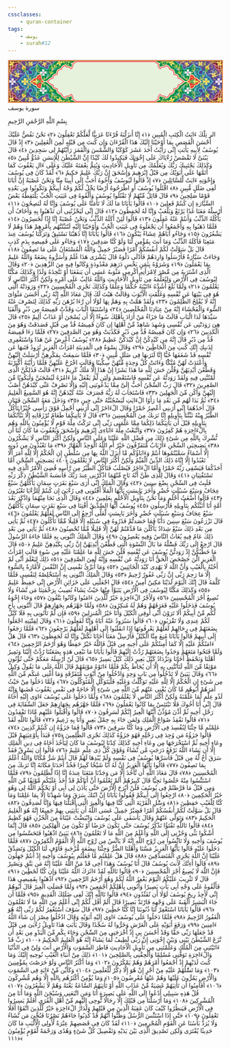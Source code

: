 ```yaml
---
cssclasses:
    - quran-container
tags:
    - يوسف
    - surah#12
---
```

<div class="quran-container">
<span class="second-border"></span>
<span class="border"></span>
<div class="head-container">
<img src="https://raw.githubusercontent.com/LORDyyyyy/obsidian-the_quran_vault/main/The%20Quran%20Vault/src/webview/surah_head.png" height=100>
<div class="surah-name">
<span class="surah-name-fnt">سورة يوسف</span>
</div>
</div>
<div class="quran-content">
<div class="name-of-god"> <p> بِسْمِ اللَّهِ الرَّحْمَنِ الرَّحِيمِ </p></div>
<p>
<span class="sign" id="f1">الر تِلْكَ ءَايَتُ الْكِتَبِ الْمُبِينِ <span>﴿</span>١<span>﴾</span></span>
<span class="sign" id="f2">إِنَّا أَنزَلْنَهُ قُرْءَنًا عَرَبِيًّا لَّعَلَّكُمْ تَعْقِلُونَ <span>﴿</span>٢<span>﴾</span></span>
<span class="sign" id="f3">نَحْنُ نَقُصُّ عَلَيْكَ أَحْسَنَ الْقَصَصِ بِمَا أَوْحَيْنَا إِلَيْكَ هَذَا الْقُرْءَانَ وَإِن كُنتَ مِن قَبْلِهِ لَمِنَ الْغَفِلِينَ <span>﴿</span>٣<span>﴾</span></span>
<span class="sign" id="f4">إِذْ قَالَ يُوسُفُ لِأَبِيهِ يَأَبَتِ إِنِّى رَأَيْتُ أَحَدَ عَشَرَ كَوْكَبًا وَالشَّمْسَ وَالْقَمَرَ رَأَيْتُهُمْ لِى سَجِدِينَ <span>﴿</span>٤<span>﴾</span></span>
<span class="sign" id="f5">قَالَ يَبُنَىَّ لَا تَقْصُصْ رُءْيَاكَ عَلَى إِخْوَتِكَ فَيَكِيدُوا لَكَ كَيْدًا إِنَّ الشَّيْطَنَ لِلْإِنسَنِ عَدُوٌّ مُّبِينٌ <span>﴿</span>٥<span>﴾</span></span>
<span class="sign" id="f6">وَكَذَلِكَ يَجْتَبِيكَ رَبُّكَ وَيُعَلِّمُكَ مِن تَأْوِيلِ الْأَحَادِيثِ وَيُتِمُّ نِعْمَتَهُ عَلَيْكَ وَعَلَى ءَالِ يَعْقُوبَ كَمَا أَتَمَّهَا عَلَى أَبَوَيْكَ مِن قَبْلُ إِبْرَهِيمَ وَإِسْحَقَ إِنَّ رَبَّكَ عَلِيمٌ حَكِيمٌ <span>﴿</span>٦<span>﴾</span></span>
<span class="sign" id="f7">لَّقَدْ كَانَ فِى يُوسُفَ وَإِخْوَتِهِ ءَايَتٌ لِّلسَّائِلِينَ <span>﴿</span>٧<span>﴾</span></span>
<span class="sign" id="f8">إِذْ قَالُوا لَيُوسُفُ وَأَخُوهُ أَحَبُّ إِلَى أَبِينَا مِنَّا وَنَحْنُ عُصْبَةٌ إِنَّ أَبَانَا لَفِى ضَلَلٍ مُّبِينٍ <span>﴿</span>٨<span>﴾</span></span>
<span class="sign" id="f9">اقْتُلُوا يُوسُفَ أَوِ اطْرَحُوهُ أَرْضًا يَخْلُ لَكُمْ وَجْهُ أَبِيكُمْ وَتَكُونُوا مِن بَعْدِهِ قَوْمًا صَلِحِينَ <span>﴿</span>٩<span>﴾</span></span>
<span class="sign" id="f10">قَالَ قَائِلٌ مِّنْهُمْ لَا تَقْتُلُوا يُوسُفَ وَأَلْقُوهُ فِى غَيَبَتِ الْجُبِّ يَلْتَقِطْهُ بَعْضُ السَّيَّارَةِ إِن كُنتُمْ فَعِلِينَ <span>﴿</span>١۰<span>﴾</span></span>
<span class="sign" id="f11">قَالُوا يَأَبَانَا مَا لَكَ لَا تَأْمَنَّا عَلَى يُوسُفَ وَإِنَّا لَهُ لَنَصِحُونَ <span>﴿</span>١١<span>﴾</span></span>
<span class="sign" id="f12">أَرْسِلْهُ مَعَنَا غَدًا يَرْتَعْ وَيَلْعَبْ وَإِنَّا لَهُ لَحَفِظُونَ <span>﴿</span>١٢<span>﴾</span></span>
<span class="sign" id="f13">قَالَ إِنِّى لَيَحْزُنُنِى أَن تَذْهَبُوا بِهِ وَأَخَافُ أَن يَأْكُلَهُ الذِّئْبُ وَأَنتُمْ عَنْهُ غَفِلُونَ <span>﴿</span>١٣<span>﴾</span></span>
<span class="sign" id="f14">قَالُوا لَئِنْ أَكَلَهُ الذِّئْبُ وَنَحْنُ عُصْبَةٌ إِنَّا إِذًا لَّخَسِرُونَ <span>﴿</span>١٤<span>﴾</span></span>
<span class="sign" id="f15">فَلَمَّا ذَهَبُوا بِهِ وَأَجْمَعُوا أَن يَجْعَلُوهُ فِى غَيَبَتِ الْجُبِّ وَأَوْحَيْنَا إِلَيْهِ لَتُنَبِّئَنَّهُم بِأَمْرِهِمْ هَذَا وَهُمْ لَا يَشْعُرُونَ <span>﴿</span>١٥<span>﴾</span></span>
<span class="sign" id="f16">وَجَاءُو أَبَاهُمْ عِشَاءً يَبْكُونَ <span>﴿</span>١٦<span>﴾</span></span>
<span class="sign" id="f17">قَالُوا يَأَبَانَا إِنَّا ذَهَبْنَا نَسْتَبِقُ وَتَرَكْنَا يُوسُفَ عِندَ مَتَعِنَا فَأَكَلَهُ الذِّئْبُ وَمَا أَنتَ بِمُؤْمِنٍ لَّنَا وَلَوْ كُنَّا صَدِقِينَ <span>﴿</span>١٧<span>﴾</span></span>
<span class="sign" id="f18">وَجَاءُو عَلَى قَمِيصِهِ بِدَمٍ كَذِبٍ قَالَ بَلْ سَوَّلَتْ لَكُمْ أَنفُسُكُمْ أَمْرًا فَصَبْرٌ جَمِيلٌ وَاللَّهُ الْمُسْتَعَانُ عَلَى مَا تَصِفُونَ <span>﴿</span>١٨<span>﴾</span></span>
<span class="sign" id="f19">وَجَاءَتْ سَيَّارَةٌ فَأَرْسَلُوا وَارِدَهُمْ فَأَدْلَى دَلْوَهُ قَالَ يَبُشْرَى هَذَا غُلَمٌ وَأَسَرُّوهُ بِضَعَةً وَاللَّهُ عَلِيمٌ بِمَا يَعْمَلُونَ <span>﴿</span>١٩<span>﴾</span></span>
<span class="sign" id="f20">وَشَرَوْهُ بِثَمَنٍ بَخْسٍ دَرَهِمَ مَعْدُودَةٍ وَكَانُوا فِيهِ مِنَ الزَّهِدِينَ <span>﴿</span>٢۰<span>﴾</span></span>
<span class="sign" id="f21">وَقَالَ الَّذِى اشْتَرَىهُ مِن مِّصْرَ لِامْرَأَتِهِ أَكْرِمِى مَثْوَىهُ عَسَى أَن يَنفَعَنَا أَوْ نَتَّخِذَهُ وَلَدًا وَكَذَلِكَ مَكَّنَّا لِيُوسُفَ فِى الْأَرْضِ وَلِنُعَلِّمَهُ مِن تَأْوِيلِ الْأَحَادِيثِ وَاللَّهُ غَالِبٌ عَلَى أَمْرِهِ وَلَكِنَّ أَكْثَرَ النَّاسِ لَا يَعْلَمُونَ <span>﴿</span>٢١<span>﴾</span></span>
<span class="sign" id="f22">وَلَمَّا بَلَغَ أَشُدَّهُ ءَاتَيْنَهُ حُكْمًا وَعِلْمًا وَكَذَلِكَ نَجْزِى الْمُحْسِنِينَ <span>﴿</span>٢٢<span>﴾</span></span>
<span class="sign" id="f23">وَرَوَدَتْهُ الَّتِى هُوَ فِى بَيْتِهَا عَن نَّفْسِهِ وَغَلَّقَتِ الْأَبْوَبَ وَقَالَتْ هَيْتَ لَكَ قَالَ مَعَاذَ اللَّهِ إِنَّهُ رَبِّى أَحْسَنَ مَثْوَاىَ إِنَّهُ لَا يُفْلِحُ الظَّلِمُونَ <span>﴿</span>٢٣<span>﴾</span></span>
<span class="sign" id="f24">وَلَقَدْ هَمَّتْ بِهِ وَهَمَّ بِهَا لَوْلَا أَن رَّءَا بُرْهَنَ رَبِّهِ كَذَلِكَ لِنَصْرِفَ عَنْهُ السُّوءَ وَالْفَحْشَاءَ إِنَّهُ مِنْ عِبَادِنَا الْمُخْلَصِينَ <span>﴿</span>٢٤<span>﴾</span></span>
<span class="sign" id="f25">وَاسْتَبَقَا الْبَابَ وَقَدَّتْ قَمِيصَهُ مِن دُبُرٍ وَأَلْفَيَا سَيِّدَهَا لَدَا الْبَابِ قَالَتْ مَا جَزَاءُ مَنْ أَرَادَ بِأَهْلِكَ سُوءًا إِلَّا أَن يُسْجَنَ أَوْ عَذَابٌ أَلِيمٌ <span>﴿</span>٢٥<span>﴾</span></span>
<span class="sign" id="f26">قَالَ هِىَ رَوَدَتْنِى عَن نَّفْسِى وَشَهِدَ شَاهِدٌ مِّنْ أَهْلِهَا إِن كَانَ قَمِيصُهُ قُدَّ مِن قُبُلٍ فَصَدَقَتْ وَهُوَ مِنَ الْكَذِبِينَ <span>﴿</span>٢٦<span>﴾</span></span>
<span class="sign" id="f27">وَإِن كَانَ قَمِيصُهُ قُدَّ مِن دُبُرٍ فَكَذَبَتْ وَهُوَ مِنَ الصَّدِقِينَ <span>﴿</span>٢٧<span>﴾</span></span>
<span class="sign" id="f28">فَلَمَّا رَءَا قَمِيصَهُ قُدَّ مِن دُبُرٍ قَالَ إِنَّهُ مِن كَيْدِكُنَّ إِنَّ كَيْدَكُنَّ عَظِيمٌ <span>﴿</span>٢٨<span>﴾</span></span>
<span class="sign" id="f29">يُوسُفُ أَعْرِضْ عَنْ هَذَا وَاسْتَغْفِرِى لِذَنبِكِ إِنَّكِ كُنتِ مِنَ الْخَاطِِٔينَ <span>﴿</span>٢٩<span>﴾</span></span>
<span class="sign" id="f30">وَقَالَ نِسْوَةٌ فِى الْمَدِينَةِ امْرَأَتُ الْعَزِيزِ تُرَوِدُ فَتَىهَا عَن نَّفْسِهِ قَدْ شَغَفَهَا حُبًّا إِنَّا لَنَرَىهَا فِى ضَلَلٍ مُّبِينٍ <span>﴿</span>٣۰<span>﴾</span></span>
<span class="sign" id="f31">فَلَمَّا سَمِعَتْ بِمَكْرِهِنَّ أَرْسَلَتْ إِلَيْهِنَّ وَأَعْتَدَتْ لَهُنَّ مُتَّكًَٔا وَءَاتَتْ كُلَّ وَحِدَةٍ مِّنْهُنَّ سِكِّينًا وَقَالَتِ اخْرُجْ عَلَيْهِنَّ فَلَمَّا رَأَيْنَهُ أَكْبَرْنَهُ وَقَطَّعْنَ أَيْدِيَهُنَّ وَقُلْنَ حَشَ لِلَّهِ مَا هَذَا بَشَرًا إِنْ هَذَا إِلَّا مَلَكٌ كَرِيمٌ <span>﴿</span>٣١<span>﴾</span></span>
<span class="sign" id="f32">قَالَتْ فَذَلِكُنَّ الَّذِى لُمْتُنَّنِى فِيهِ وَلَقَدْ رَوَدتُّهُ عَن نَّفْسِهِ فَاسْتَعْصَمَ وَلَئِن لَّمْ يَفْعَلْ مَا ءَامُرُهُ لَيُسْجَنَنَّ وَلَيَكُونًا مِّنَ الصَّغِرِينَ <span>﴿</span>٣٢<span>﴾</span></span>
<span class="sign" id="f33">قَالَ رَبِّ السِّجْنُ أَحَبُّ إِلَىَّ مِمَّا يَدْعُونَنِى إِلَيْهِ وَإِلَّا تَصْرِفْ عَنِّى كَيْدَهُنَّ أَصْبُ إِلَيْهِنَّ وَأَكُن مِّنَ الْجَهِلِينَ <span>﴿</span>٣٣<span>﴾</span></span>
<span class="sign" id="f34">فَاسْتَجَابَ لَهُ رَبُّهُ فَصَرَفَ عَنْهُ كَيْدَهُنَّ إِنَّهُ هُوَ السَّمِيعُ الْعَلِيمُ <span>﴿</span>٣٤<span>﴾</span></span>
<span class="sign" id="f35">ثُمَّ بَدَا لَهُم مِّن بَعْدِ مَا رَأَوُا الْءَايَتِ لَيَسْجُنُنَّهُ حَتَّى حِينٍ <span>﴿</span>٣٥<span>﴾</span></span>
<span class="sign" id="f36">وَدَخَلَ مَعَهُ السِّجْنَ فَتَيَانِ قَالَ أَحَدُهُمَا إِنِّى أَرَىنِى أَعْصِرُ خَمْرًا وَقَالَ الْءَاخَرُ إِنِّى أَرَىنِى أَحْمِلُ فَوْقَ رَأْسِى خُبْزًا تَأْكُلُ الطَّيْرُ مِنْهُ نَبِّئْنَا بِتَأْوِيلِهِ إِنَّا نَرَىكَ مِنَ الْمُحْسِنِينَ <span>﴿</span>٣٦<span>﴾</span></span>
<span class="sign" id="f37">قَالَ لَا يَأْتِيكُمَا طَعَامٌ تُرْزَقَانِهِ إِلَّا نَبَّأْتُكُمَا بِتَأْوِيلِهِ قَبْلَ أَن يَأْتِيَكُمَا ذَلِكُمَا مِمَّا عَلَّمَنِى رَبِّى إِنِّى تَرَكْتُ مِلَّةَ قَوْمٍ لَّا يُؤْمِنُونَ بِاللَّهِ وَهُم بِالْءَاخِرَةِ هُمْ كَفِرُونَ <span>﴿</span>٣٧<span>﴾</span></span>
<span class="sign" id="f38">وَاتَّبَعْتُ مِلَّةَ ءَابَاءِى إِبْرَهِيمَ وَإِسْحَقَ وَيَعْقُوبَ مَا كَانَ لَنَا أَن نُّشْرِكَ بِاللَّهِ مِن شَىْءٍ ذَلِكَ مِن فَضْلِ اللَّهِ عَلَيْنَا وَعَلَى النَّاسِ وَلَكِنَّ أَكْثَرَ النَّاسِ لَا يَشْكُرُونَ <span>﴿</span>٣٨<span>﴾</span></span>
<span class="sign" id="f39">يَصَىحِبَىِ السِّجْنِ ءَأَرْبَابٌ مُّتَفَرِّقُونَ خَيْرٌ أَمِ اللَّهُ الْوَحِدُ الْقَهَّارُ <span>﴿</span>٣٩<span>﴾</span></span>
<span class="sign" id="f40">مَا تَعْبُدُونَ مِن دُونِهِ إِلَّا أَسْمَاءً سَمَّيْتُمُوهَا أَنتُمْ وَءَابَاؤُكُم مَّا أَنزَلَ اللَّهُ بِهَا مِن سُلْطَنٍ إِنِ الْحُكْمُ إِلَّا لِلَّهِ أَمَرَ أَلَّا تَعْبُدُوا إِلَّا إِيَّاهُ ذَلِكَ الدِّينُ الْقَيِّمُ وَلَكِنَّ أَكْثَرَ النَّاسِ لَا يَعْلَمُونَ <span>﴿</span>٤۰<span>﴾</span></span>
<span class="sign" id="f41">يَصَىحِبَىِ السِّجْنِ أَمَّا أَحَدُكُمَا فَيَسْقِى رَبَّهُ خَمْرًا وَأَمَّا الْءَاخَرُ فَيُصْلَبُ فَتَأْكُلُ الطَّيْرُ مِن رَّأْسِهِ قُضِىَ الْأَمْرُ الَّذِى فِيهِ تَسْتَفْتِيَانِ <span>﴿</span>٤١<span>﴾</span></span>
<span class="sign" id="f42">وَقَالَ لِلَّذِى ظَنَّ أَنَّهُ نَاجٍ مِّنْهُمَا اذْكُرْنِى عِندَ رَبِّكَ فَأَنسَىهُ الشَّيْطَنُ ذِكْرَ رَبِّهِ فَلَبِثَ فِى السِّجْنِ بِضْعَ سِنِينَ <span>﴿</span>٤٢<span>﴾</span></span>
<span class="sign" id="f43">وَقَالَ الْمَلِكُ إِنِّى أَرَى سَبْعَ بَقَرَتٍ سِمَانٍ يَأْكُلُهُنَّ سَبْعٌ عِجَافٌ وَسَبْعَ سُنبُلَتٍ خُضْرٍ وَأُخَرَ يَابِسَتٍ يَأَيُّهَا الْمَلَأُ أَفْتُونِى فِى رُءْيَىَ إِن كُنتُمْ لِلرُّءْيَا تَعْبُرُونَ <span>﴿</span>٤٣<span>﴾</span></span>
<span class="sign" id="f44">قَالُوا أَضْغَثُ أَحْلَمٍ وَمَا نَحْنُ بِتَأْوِيلِ الْأَحْلَمِ بِعَلِمِينَ <span>﴿</span>٤٤<span>﴾</span></span>
<span class="sign" id="f45">وَقَالَ الَّذِى نَجَا مِنْهُمَا وَادَّكَرَ بَعْدَ أُمَّةٍ أَنَا أُنَبِّئُكُم بِتَأْوِيلِهِ فَأَرْسِلُونِ <span>﴿</span>٤٥<span>﴾</span></span>
<span class="sign" id="f46">يُوسُفُ أَيُّهَا الصِّدِّيقُ أَفْتِنَا فِى سَبْعِ بَقَرَتٍ سِمَانٍ يَأْكُلُهُنَّ سَبْعٌ عِجَافٌ وَسَبْعِ سُنبُلَتٍ خُضْرٍ وَأُخَرَ يَابِسَتٍ لَّعَلِّى أَرْجِعُ إِلَى النَّاسِ لَعَلَّهُمْ يَعْلَمُونَ <span>﴿</span>٤٦<span>﴾</span></span>
<span class="sign" id="f47">قَالَ تَزْرَعُونَ سَبْعَ سِنِينَ دَأَبًا فَمَا حَصَدتُّمْ فَذَرُوهُ فِى سُنبُلِهِ إِلَّا قَلِيلًا مِّمَّا تَأْكُلُونَ <span>﴿</span>٤٧<span>﴾</span></span>
<span class="sign" id="f48">ثُمَّ يَأْتِى مِن بَعْدِ ذَلِكَ سَبْعٌ شِدَادٌ يَأْكُلْنَ مَا قَدَّمْتُمْ لَهُنَّ إِلَّا قَلِيلًا مِّمَّا تُحْصِنُونَ <span>﴿</span>٤٨<span>﴾</span></span>
<span class="sign" id="f49">ثُمَّ يَأْتِى مِن بَعْدِ ذَلِكَ عَامٌ فِيهِ يُغَاثُ النَّاسُ وَفِيهِ يَعْصِرُونَ <span>﴿</span>٤٩<span>﴾</span></span>
<span class="sign" id="f50">وَقَالَ الْمَلِكُ ائْتُونِى بِهِ فَلَمَّا جَاءَهُ الرَّسُولُ قَالَ ارْجِعْ إِلَى رَبِّكَ فَسَْٔلْهُ مَا بَالُ النِّسْوَةِ الَّتِى قَطَّعْنَ أَيْدِيَهُنَّ إِنَّ رَبِّى بِكَيْدِهِنَّ عَلِيمٌ <span>﴿</span>٥۰<span>﴾</span></span>
<span class="sign" id="f51">قَالَ مَا خَطْبُكُنَّ إِذْ رَوَدتُّنَّ يُوسُفَ عَن نَّفْسِهِ قُلْنَ حَشَ لِلَّهِ مَا عَلِمْنَا عَلَيْهِ مِن سُوءٍ قَالَتِ امْرَأَتُ الْعَزِيزِ الَْٔنَ حَصْحَصَ الْحَقُّ أَنَا رَوَدتُّهُ عَن نَّفْسِهِ وَإِنَّهُ لَمِنَ الصَّدِقِينَ <span>﴿</span>٥١<span>﴾</span></span>
<span class="sign" id="f52">ذَلِكَ لِيَعْلَمَ أَنِّى لَمْ أَخُنْهُ بِالْغَيْبِ وَأَنَّ اللَّهَ لَا يَهْدِى كَيْدَ الْخَائِنِينَ <span>﴿</span>٥٢<span>﴾</span></span>
<span class="sign" id="f53">وَمَا أُبَرِّئُ نَفْسِى إِنَّ النَّفْسَ لَأَمَّارَةٌ بِالسُّوءِ إِلَّا مَا رَحِمَ رَبِّى إِنَّ رَبِّى غَفُورٌ رَّحِيمٌ <span>﴿</span>٥٣<span>﴾</span></span>
<span class="sign" id="f54">وَقَالَ الْمَلِكُ ائْتُونِى بِهِ أَسْتَخْلِصْهُ لِنَفْسِى فَلَمَّا كَلَّمَهُ قَالَ إِنَّكَ الْيَوْمَ لَدَيْنَا مَكِينٌ أَمِينٌ <span>﴿</span>٥٤<span>﴾</span></span>
<span class="sign" id="f55">قَالَ اجْعَلْنِى عَلَى خَزَائِنِ الْأَرْضِ إِنِّى حَفِيظٌ عَلِيمٌ <span>﴿</span>٥٥<span>﴾</span></span>
<span class="sign" id="f56">وَكَذَلِكَ مَكَّنَّا لِيُوسُفَ فِى الْأَرْضِ يَتَبَوَّأُ مِنْهَا حَيْثُ يَشَاءُ نُصِيبُ بِرَحْمَتِنَا مَن نَّشَاءُ وَلَا نُضِيعُ أَجْرَ الْمُحْسِنِينَ <span>﴿</span>٥٦<span>﴾</span></span>
<span class="sign" id="f57">وَلَأَجْرُ الْءَاخِرَةِ خَيْرٌ لِّلَّذِينَ ءَامَنُوا وَكَانُوا يَتَّقُونَ <span>﴿</span>٥٧<span>﴾</span></span>
<span class="sign" id="f58">وَجَاءَ إِخْوَةُ يُوسُفَ فَدَخَلُوا عَلَيْهِ فَعَرَفَهُمْ وَهُمْ لَهُ مُنكِرُونَ <span>﴿</span>٥٨<span>﴾</span></span>
<span class="sign" id="f59">وَلَمَّا جَهَّزَهُم بِجَهَازِهِمْ قَالَ ائْتُونِى بِأَخٍ لَّكُم مِّنْ أَبِيكُمْ أَلَا تَرَوْنَ أَنِّى أُوفِى الْكَيْلَ وَأَنَا خَيْرُ الْمُنزِلِينَ <span>﴿</span>٥٩<span>﴾</span></span>
<span class="sign" id="f60">فَإِن لَّمْ تَأْتُونِى بِهِ فَلَا كَيْلَ لَكُمْ عِندِى وَلَا تَقْرَبُونِ <span>﴿</span>٦۰<span>﴾</span></span>
<span class="sign" id="f61">قَالُوا سَنُرَوِدُ عَنْهُ أَبَاهُ وَإِنَّا لَفَعِلُونَ <span>﴿</span>٦١<span>﴾</span></span>
<span class="sign" id="f62">وَقَالَ لِفِتْيَنِهِ اجْعَلُوا بِضَعَتَهُمْ فِى رِحَالِهِمْ لَعَلَّهُمْ يَعْرِفُونَهَا إِذَا انقَلَبُوا إِلَى أَهْلِهِمْ لَعَلَّهُمْ يَرْجِعُونَ <span>﴿</span>٦٢<span>﴾</span></span>
<span class="sign" id="f63">فَلَمَّا رَجَعُوا إِلَى أَبِيهِمْ قَالُوا يَأَبَانَا مُنِعَ مِنَّا الْكَيْلُ فَأَرْسِلْ مَعَنَا أَخَانَا نَكْتَلْ وَإِنَّا لَهُ لَحَفِظُونَ <span>﴿</span>٦٣<span>﴾</span></span>
<span class="sign" id="f64">قَالَ هَلْ ءَامَنُكُمْ عَلَيْهِ إِلَّا كَمَا أَمِنتُكُمْ عَلَى أَخِيهِ مِن قَبْلُ فَاللَّهُ خَيْرٌ حَفِظًا وَهُوَ أَرْحَمُ الرَّحِمِينَ <span>﴿</span>٦٤<span>﴾</span></span>
<span class="sign" id="f65">وَلَمَّا فَتَحُوا مَتَعَهُمْ وَجَدُوا بِضَعَتَهُمْ رُدَّتْ إِلَيْهِمْ قَالُوا يَأَبَانَا مَا نَبْغِى هَذِهِ بِضَعَتُنَا رُدَّتْ إِلَيْنَا وَنَمِيرُ أَهْلَنَا وَنَحْفَظُ أَخَانَا وَنَزْدَادُ كَيْلَ بَعِيرٍ ذَلِكَ كَيْلٌ يَسِيرٌ <span>﴿</span>٦٥<span>﴾</span></span>
<span class="sign" id="f66">قَالَ لَنْ أُرْسِلَهُ مَعَكُمْ حَتَّى تُؤْتُونِ مَوْثِقًا مِّنَ اللَّهِ لَتَأْتُنَّنِى بِهِ إِلَّا أَن يُحَاطَ بِكُمْ فَلَمَّا ءَاتَوْهُ مَوْثِقَهُمْ قَالَ اللَّهُ عَلَى مَا نَقُولُ وَكِيلٌ <span>﴿</span>٦٦<span>﴾</span></span>
<span class="sign" id="f67">وَقَالَ يَبَنِىَّ لَا تَدْخُلُوا مِن بَابٍ وَحِدٍ وَادْخُلُوا مِنْ أَبْوَبٍ مُّتَفَرِّقَةٍ وَمَا أُغْنِى عَنكُم مِّنَ اللَّهِ مِن شَىْءٍ إِنِ الْحُكْمُ إِلَّا لِلَّهِ عَلَيْهِ تَوَكَّلْتُ وَعَلَيْهِ فَلْيَتَوَكَّلِ الْمُتَوَكِّلُونَ <span>﴿</span>٦٧<span>﴾</span></span>
<span class="sign" id="f68">وَلَمَّا دَخَلُوا مِنْ حَيْثُ أَمَرَهُمْ أَبُوهُم مَّا كَانَ يُغْنِى عَنْهُم مِّنَ اللَّهِ مِن شَىْءٍ إِلَّا حَاجَةً فِى نَفْسِ يَعْقُوبَ قَضَىهَا وَإِنَّهُ لَذُو عِلْمٍ لِّمَا عَلَّمْنَهُ وَلَكِنَّ أَكْثَرَ النَّاسِ لَا يَعْلَمُونَ <span>﴿</span>٦٨<span>﴾</span></span>
<span class="sign" id="f69">وَلَمَّا دَخَلُوا عَلَى يُوسُفَ ءَاوَى إِلَيْهِ أَخَاهُ قَالَ إِنِّى أَنَا أَخُوكَ فَلَا تَبْتَئِسْ بِمَا كَانُوا يَعْمَلُونَ <span>﴿</span>٦٩<span>﴾</span></span>
<span class="sign" id="f70">فَلَمَّا جَهَّزَهُم بِجَهَازِهِمْ جَعَلَ السِّقَايَةَ فِى رَحْلِ أَخِيهِ ثُمَّ أَذَّنَ مُؤَذِّنٌ أَيَّتُهَا الْعِيرُ إِنَّكُمْ لَسَرِقُونَ <span>﴿</span>٧۰<span>﴾</span></span>
<span class="sign" id="f71">قَالُوا وَأَقْبَلُوا عَلَيْهِم مَّاذَا تَفْقِدُونَ <span>﴿</span>٧١<span>﴾</span></span>
<span class="sign" id="f72">قَالُوا نَفْقِدُ صُوَاعَ الْمَلِكِ وَلِمَن جَاءَ بِهِ حِمْلُ بَعِيرٍ وَأَنَا بِهِ زَعِيمٌ <span>﴿</span>٧٢<span>﴾</span></span>
<span class="sign" id="f73">قَالُوا تَاللَّهِ لَقَدْ عَلِمْتُم مَّا جِئْنَا لِنُفْسِدَ فِى الْأَرْضِ وَمَا كُنَّا سَرِقِينَ <span>﴿</span>٧٣<span>﴾</span></span>
<span class="sign" id="f74">قَالُوا فَمَا جَزَؤُهُ إِن كُنتُمْ كَذِبِينَ <span>﴿</span>٧٤<span>﴾</span></span>
<span class="sign" id="f75">قَالُوا جَزَؤُهُ مَن وُجِدَ فِى رَحْلِهِ فَهُوَ جَزَؤُهُ كَذَلِكَ نَجْزِى الظَّلِمِينَ <span>﴿</span>٧٥<span>﴾</span></span>
<span class="sign" id="f76">فَبَدَأَ بِأَوْعِيَتِهِمْ قَبْلَ وِعَاءِ أَخِيهِ ثُمَّ اسْتَخْرَجَهَا مِن وِعَاءِ أَخِيهِ كَذَلِكَ كِدْنَا لِيُوسُفَ مَا كَانَ لِيَأْخُذَ أَخَاهُ فِى دِينِ الْمَلِكِ إِلَّا أَن يَشَاءَ اللَّهُ نَرْفَعُ دَرَجَتٍ مَّن نَّشَاءُ وَفَوْقَ كُلِّ ذِى عِلْمٍ عَلِيمٌ <span>﴿</span>٧٦<span>﴾</span></span>
<span class="sign" id="f77">قَالُوا إِن يَسْرِقْ فَقَدْ سَرَقَ أَخٌ لَّهُ مِن قَبْلُ فَأَسَرَّهَا يُوسُفُ فِى نَفْسِهِ وَلَمْ يُبْدِهَا لَهُمْ قَالَ أَنتُمْ شَرٌّ مَّكَانًا وَاللَّهُ أَعْلَمُ بِمَا تَصِفُونَ <span>﴿</span>٧٧<span>﴾</span></span>
<span class="sign" id="f78">قَالُوا يَأَيُّهَا الْعَزِيزُ إِنَّ لَهُ أَبًا شَيْخًا كَبِيرًا فَخُذْ أَحَدَنَا مَكَانَهُ إِنَّا نَرَىكَ مِنَ الْمُحْسِنِينَ <span>﴿</span>٧٨<span>﴾</span></span>
<span class="sign" id="f79">قَالَ مَعَاذَ اللَّهِ أَن نَّأْخُذَ إِلَّا مَن وَجَدْنَا مَتَعَنَا عِندَهُ إِنَّا إِذًا لَّظَلِمُونَ <span>﴿</span>٧٩<span>﴾</span></span>
<span class="sign" id="f80">فَلَمَّا اسْتَئَْسُوا مِنْهُ خَلَصُوا نَجِيًّا قَالَ كَبِيرُهُمْ أَلَمْ تَعْلَمُوا أَنَّ أَبَاكُمْ قَدْ أَخَذَ عَلَيْكُم مَّوْثِقًا مِّنَ اللَّهِ وَمِن قَبْلُ مَا فَرَّطتُمْ فِى يُوسُفَ فَلَنْ أَبْرَحَ الْأَرْضَ حَتَّى يَأْذَنَ لِى أَبِى أَوْ يَحْكُمَ اللَّهُ لِى وَهُوَ خَيْرُ الْحَكِمِينَ <span>﴿</span>٨۰<span>﴾</span></span>
<span class="sign" id="f81">ارْجِعُوا إِلَى أَبِيكُمْ فَقُولُوا يَأَبَانَا إِنَّ ابْنَكَ سَرَقَ وَمَا شَهِدْنَا إِلَّا بِمَا عَلِمْنَا وَمَا كُنَّا لِلْغَيْبِ حَفِظِينَ <span>﴿</span>٨١<span>﴾</span></span>
<span class="sign" id="f82">وَسَْٔلِ الْقَرْيَةَ الَّتِى كُنَّا فِيهَا وَالْعِيرَ الَّتِى أَقْبَلْنَا فِيهَا وَإِنَّا لَصَدِقُونَ <span>﴿</span>٨٢<span>﴾</span></span>
<span class="sign" id="f83">قَالَ بَلْ سَوَّلَتْ لَكُمْ أَنفُسُكُمْ أَمْرًا فَصَبْرٌ جَمِيلٌ عَسَى اللَّهُ أَن يَأْتِيَنِى بِهِمْ جَمِيعًا إِنَّهُ هُوَ الْعَلِيمُ الْحَكِيمُ <span>﴿</span>٨٣<span>﴾</span></span>
<span class="sign" id="f84">وَتَوَلَّى عَنْهُمْ وَقَالَ يَأَسَفَى عَلَى يُوسُفَ وَابْيَضَّتْ عَيْنَاهُ مِنَ الْحُزْنِ فَهُوَ كَظِيمٌ <span>﴿</span>٨٤<span>﴾</span></span>
<span class="sign" id="f85">قَالُوا تَاللَّهِ تَفْتَؤُا تَذْكُرُ يُوسُفَ حَتَّى تَكُونَ حَرَضًا أَوْ تَكُونَ مِنَ الْهَلِكِينَ <span>﴿</span>٨٥<span>﴾</span></span>
<span class="sign" id="f86">قَالَ إِنَّمَا أَشْكُوا بَثِّى وَحُزْنِى إِلَى اللَّهِ وَأَعْلَمُ مِنَ اللَّهِ مَا لَا تَعْلَمُونَ <span>﴿</span>٨٦<span>﴾</span></span>
<span class="sign" id="f87">يَبَنِىَّ اذْهَبُوا فَتَحَسَّسُوا مِن يُوسُفَ وَأَخِيهِ وَلَا تَائَْسُوا مِن رَّوْحِ اللَّهِ إِنَّهُ لَا يَائَْسُ مِن رَّوْحِ اللَّهِ إِلَّا الْقَوْمُ الْكَفِرُونَ <span>﴿</span>٨٧<span>﴾</span></span>
<span class="sign" id="f88">فَلَمَّا دَخَلُوا عَلَيْهِ قَالُوا يَأَيُّهَا الْعَزِيزُ مَسَّنَا وَأَهْلَنَا الضُّرُّ وَجِئْنَا بِبِضَعَةٍ مُّزْجَىةٍ فَأَوْفِ لَنَا الْكَيْلَ وَتَصَدَّقْ عَلَيْنَا إِنَّ اللَّهَ يَجْزِى الْمُتَصَدِّقِينَ <span>﴿</span>٨٨<span>﴾</span></span>
<span class="sign" id="f89">قَالَ هَلْ عَلِمْتُم مَّا فَعَلْتُم بِيُوسُفَ وَأَخِيهِ إِذْ أَنتُمْ جَهِلُونَ <span>﴿</span>٨٩<span>﴾</span></span>
<span class="sign" id="f90">قَالُوا أَءِنَّكَ لَأَنتَ يُوسُفُ قَالَ أَنَا يُوسُفُ وَهَذَا أَخِى قَدْ مَنَّ اللَّهُ عَلَيْنَا إِنَّهُ مَن يَتَّقِ وَيَصْبِرْ فَإِنَّ اللَّهَ لَا يُضِيعُ أَجْرَ الْمُحْسِنِينَ <span>﴿</span>٩۰<span>﴾</span></span>
<span class="sign" id="f91">قَالُوا تَاللَّهِ لَقَدْ ءَاثَرَكَ اللَّهُ عَلَيْنَا وَإِن كُنَّا لَخَطِِٔينَ <span>﴿</span>٩١<span>﴾</span></span>
<span class="sign" id="f92">قَالَ لَا تَثْرِيبَ عَلَيْكُمُ الْيَوْمَ يَغْفِرُ اللَّهُ لَكُمْ وَهُوَ أَرْحَمُ الرَّحِمِينَ <span>﴿</span>٩٢<span>﴾</span></span>
<span class="sign" id="f93">اذْهَبُوا بِقَمِيصِى هَذَا فَأَلْقُوهُ عَلَى وَجْهِ أَبِى يَأْتِ بَصِيرًا وَأْتُونِى بِأَهْلِكُمْ أَجْمَعِينَ <span>﴿</span>٩٣<span>﴾</span></span>
<span class="sign" id="f94">وَلَمَّا فَصَلَتِ الْعِيرُ قَالَ أَبُوهُمْ إِنِّى لَأَجِدُ رِيحَ يُوسُفَ لَوْلَا أَن تُفَنِّدُونِ <span>﴿</span>٩٤<span>﴾</span></span>
<span class="sign" id="f95">قَالُوا تَاللَّهِ إِنَّكَ لَفِى ضَلَلِكَ الْقَدِيمِ <span>﴿</span>٩٥<span>﴾</span></span>
<span class="sign" id="f96">فَلَمَّا أَن جَاءَ الْبَشِيرُ أَلْقَىهُ عَلَى وَجْهِهِ فَارْتَدَّ بَصِيرًا قَالَ أَلَمْ أَقُل لَّكُمْ إِنِّى أَعْلَمُ مِنَ اللَّهِ مَا لَا تَعْلَمُونَ <span>﴿</span>٩٦<span>﴾</span></span>
<span class="sign" id="f97">قَالُوا يَأَبَانَا اسْتَغْفِرْ لَنَا ذُنُوبَنَا إِنَّا كُنَّا خَطِِٔينَ <span>﴿</span>٩٧<span>﴾</span></span>
<span class="sign" id="f98">قَالَ سَوْفَ أَسْتَغْفِرُ لَكُمْ رَبِّى إِنَّهُ هُوَ الْغَفُورُ الرَّحِيمُ <span>﴿</span>٩٨<span>﴾</span></span>
<span class="sign" id="f99">فَلَمَّا دَخَلُوا عَلَى يُوسُفَ ءَاوَى إِلَيْهِ أَبَوَيْهِ وَقَالَ ادْخُلُوا مِصْرَ إِن شَاءَ اللَّهُ ءَامِنِينَ <span>﴿</span>٩٩<span>﴾</span></span>
<span class="sign" id="f100">وَرَفَعَ أَبَوَيْهِ عَلَى الْعَرْشِ وَخَرُّوا لَهُ سُجَّدًا وَقَالَ يَأَبَتِ هَذَا تَأْوِيلُ رُءْيَىَ مِن قَبْلُ قَدْ جَعَلَهَا رَبِّى حَقًّا وَقَدْ أَحْسَنَ بِى إِذْ أَخْرَجَنِى مِنَ السِّجْنِ وَجَاءَ بِكُم مِّنَ الْبَدْوِ مِن بَعْدِ أَن نَّزَغَ الشَّيْطَنُ بَيْنِى وَبَيْنَ إِخْوَتِى إِنَّ رَبِّى لَطِيفٌ لِّمَا يَشَاءُ إِنَّهُ هُوَ الْعَلِيمُ الْحَكِيمُ <span>﴿</span>١۰۰<span>﴾</span></span>
<span class="sign" id="f101">رَبِّ قَدْ ءَاتَيْتَنِى مِنَ الْمُلْكِ وَعَلَّمْتَنِى مِن تَأْوِيلِ الْأَحَادِيثِ فَاطِرَ السَّمَوَتِ وَالْأَرْضِ أَنتَ وَلِىِّ فِى الدُّنْيَا وَالْءَاخِرَةِ تَوَفَّنِى مُسْلِمًا وَأَلْحِقْنِى بِالصَّلِحِينَ <span>﴿</span>١۰١<span>﴾</span></span>
<span class="sign" id="f102">ذَلِكَ مِنْ أَنبَاءِ الْغَيْبِ نُوحِيهِ إِلَيْكَ وَمَا كُنتَ لَدَيْهِمْ إِذْ أَجْمَعُوا أَمْرَهُمْ وَهُمْ يَمْكُرُونَ <span>﴿</span>١۰٢<span>﴾</span></span>
<span class="sign" id="f103">وَمَا أَكْثَرُ النَّاسِ وَلَوْ حَرَصْتَ بِمُؤْمِنِينَ <span>﴿</span>١۰٣<span>﴾</span></span>
<span class="sign" id="f104">وَمَا تَسَْٔلُهُمْ عَلَيْهِ مِنْ أَجْرٍ إِنْ هُوَ إِلَّا ذِكْرٌ لِّلْعَلَمِينَ <span>﴿</span>١۰٤<span>﴾</span></span>
<span class="sign" id="f105">وَكَأَيِّن مِّنْ ءَايَةٍ فِى السَّمَوَتِ وَالْأَرْضِ يَمُرُّونَ عَلَيْهَا وَهُمْ عَنْهَا مُعْرِضُونَ <span>﴿</span>١۰٥<span>﴾</span></span>
<span class="sign" id="f106">وَمَا يُؤْمِنُ أَكْثَرُهُم بِاللَّهِ إِلَّا وَهُم مُّشْرِكُونَ <span>﴿</span>١۰٦<span>﴾</span></span>
<span class="sign" id="f107">أَفَأَمِنُوا أَن تَأْتِيَهُمْ غَشِيَةٌ مِّنْ عَذَابِ اللَّهِ أَوْ تَأْتِيَهُمُ السَّاعَةُ بَغْتَةً وَهُمْ لَا يَشْعُرُونَ <span>﴿</span>١۰٧<span>﴾</span></span>
<span class="sign" id="f108">قُلْ هَذِهِ سَبِيلِى أَدْعُوا إِلَى اللَّهِ عَلَى بَصِيرَةٍ أَنَا وَمَنِ اتَّبَعَنِى وَسُبْحَنَ اللَّهِ وَمَا أَنَا مِنَ الْمُشْرِكِينَ <span>﴿</span>١۰٨<span>﴾</span></span>
<span class="sign" id="f109">وَمَا أَرْسَلْنَا مِن قَبْلِكَ إِلَّا رِجَالًا نُّوحِى إِلَيْهِم مِّنْ أَهْلِ الْقُرَى أَفَلَمْ يَسِيرُوا فِى الْأَرْضِ فَيَنظُرُوا كَيْفَ كَانَ عَقِبَةُ الَّذِينَ مِن قَبْلِهِمْ وَلَدَارُ الْءَاخِرَةِ خَيْرٌ لِّلَّذِينَ اتَّقَوْا أَفَلَا تَعْقِلُونَ <span>﴿</span>١۰٩<span>﴾</span></span>
<span class="sign" id="f110">حَتَّى إِذَا اسْتَئَْسَ الرُّسُلُ وَظَنُّوا أَنَّهُمْ قَدْ كُذِبُوا جَاءَهُمْ نَصْرُنَا فَنُجِّىَ مَن نَّشَاءُ وَلَا يُرَدُّ بَأْسُنَا عَنِ الْقَوْمِ الْمُجْرِمِينَ <span>﴿</span>١١۰<span>﴾</span></span>
<span class="sign" id="f111">لَقَدْ كَانَ فِى قَصَصِهِمْ عِبْرَةٌ لِّأُولِى الْأَلْبَبِ مَا كَانَ حَدِيثًا يُفْتَرَى وَلَكِن تَصْدِيقَ الَّذِى بَيْنَ يَدَيْهِ وَتَفْصِيلَ كُلِّ شَىْءٍ وَهُدًى وَرَحْمَةً لِّقَوْمٍ يُؤْمِنُونَ <span>﴿</span>١١١<span>﴾</span></span>

</p>
</div>
<span class="border" style="margin-top:25px;"></span>
<span class="second-border-bottom"></span>
</div>
